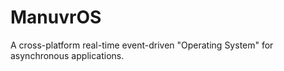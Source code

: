 # ManuvrOS
A cross-platform real-time event-driven "Operating System" for asynchronous applications.
